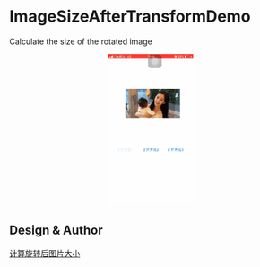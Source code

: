# ImageSizeAfterTransformDemo
Calculate the size of the rotated image

<p align="center">
<img src="https://github.com/nullLuli/ImageSizeAfterTransformDemo/blob/master/RPReplay_Final1562310994.gif" width="30%" height="30%" alt="Screenshot Preview" />
</p>

## Design & Author
[计算旋转后图片大小](https://www.jianshu.com/p/c2692a8bb93b)

